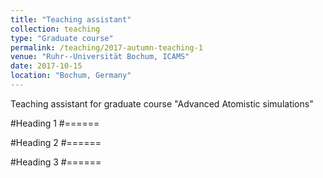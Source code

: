 ```yaml
---
title: "Teaching assistant"
collection: teaching
type: "Graduate course"
permalink: /teaching/2017-autumn-teaching-1
venue: "Ruhr--Universität Bochum, ICAMS"
date: 2017-10-15
location: "Bochum, Germany"
---
```


Teaching assistant for graduate course "Advanced Atomistic simulations"

#Heading 1
#======

#Heading 2
#======

#Heading 3
#======
